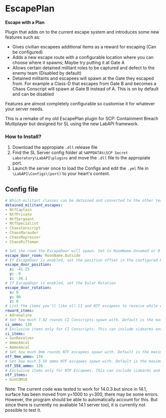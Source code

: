# EscapePlan
**Escape with a Plan**

Plugin that adds on to the current escape system and introduces some new features such as:
- Gives civilian escapees additional items as a reward for escaping (Can be configured)
- Adds a new escape route with a configurable location where you can choose where it spawns; Maybe try putting it at Gate A
- Allows certain detained militant roles to be captured and defect to the enemy team (Disabled by default)
- Detained militants and escapees will spawn at the Gate they escaped from. For example a Class-D that escapes from Gate B and becomes a Chaos Conscript will spawn at Gate B instead of A. This is on by default and can be disabled

Features are almost completely configurable so customise it for whatever your server needs.

This is a remake of my old EscapePlan plugin for SCP: Containment Breach Multiplayer but designed for SL using the new LabAPI framework.

### How to Install?
1. Download the appropiate `.dll` release file
2. Find the SL Server config folder at `%APPDATA%\SCP Secret Laboratory\LabAPI\plugins` and move the `.dll` file to the appropiate port. 
3. Launch the server once to load the Configs and edit the `.yml` file in `\LabAPI\Configs\(port)` to your heart's content.

## Config file

```yml
# Which militant classes can be detained and converted to the other team. Leave empty for none (Disabled by default)
detained_militant_escapes:
- NtfCaptain
- NtfPrivate
- NtfSergeant
- NtfSpecialist
- ChaosConscript
- ChaosMarauder
- ChaosRepressor
- ChaosRifleman

# Set the room the EscapeDoor will spawn. Set to RoomName.Unnamed or 0 to disable secondary escape route
escape_door_room: RoonName.Outside
# If EscapeDoor is enabled, set the position offset in the configured Room
escape_door_position:
  x: -41.25
  y: -9
  z: -36.1
# If EscapeDoor is enabled, set the Eular Rotation
escape_door_rotation:
  x: 0
  y: 90
  z: 0
# List the items you'll like all CI and NTF escapees to receive while escaping. Ammunition can be added but unless its not an option, you should use set ammo for the specific class. Armour is currently not supported (Trying so will spawn the player with two armour items)
reward_items:
- Adrenaline
# Set how much 7.62 rounds CI Conscripts spawn with. Default is the maximum amount combat armour can carry
ci_ammo: 120
# Exclusive items only for CI Conscripts. This can include sidearms and ammunition
ci_items:
- GunRevolver
- Ammo44cal
- Ammo44cal
# Set how much 9mm rounds NTF escapees spawn with. Default is the maximum amount combat armour can carry
ntf_9mm_ammo: 170
# Set how much 5.56 ammo NTF escapees spawn with. Default is the maximum amount combat armour can carry
ntf_556_ammo: 120
# Exclusive items only for NTF Escapees. This can include sidearms and ammunition
ntf_items:
- GunCOM18
```

Note:
The current code was tested to work for 14.0.3 but since in 14.1, surface has been moved from y=1000 to y=300, there may be some errors. However, the program should be able to automatically account for this.
But since there is currently no avaliable 14.1 server tool, it is currently not possible to test it.
